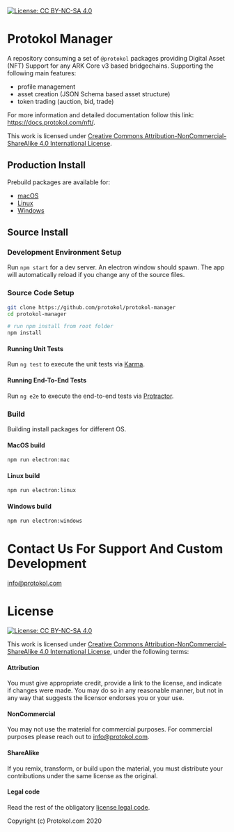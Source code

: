 [![License: CC BY-NC-SA 4.0](https://img.shields.io/badge/License-CC%20BY--NC--SA%204.0-lightgrey.svg)](https://creativecommons.org/licenses/by-nc-sa/4.0/)

# Protokol Manager

A repository consuming a set of `@protokol` packages providing Digital Asset (NFT) Support for any ARK Core v3 based bridgechains. Supporting the following main features:

- profile management
- asset creation (JSON Schema based asset structure)
- token trading (auction, bid, trade)

For more information and detailed documentation follow this link: https://docs.protokol.com/nft/. 

This work is licensed under [Creative Commons Attribution-NonCommercial-ShareAlike 4.0 International License](https://creativecommons.org/licenses/by-nc-sa/4.0/).

## Production Install
Prebuild packages are available for:

- [macOS](https://github.com/protokol/protokol-manager/releases)
- [Linux](https://github.com/protokol/protokol-manager/releases)
- [Windows](https://github.com/protokol/protokol-manager/releases)

## Source Install
### Development Environment Setup

Run `npm start` for a dev server. An electron window should spawn. The app will automatically reload if you change any of the source files.

### Source Code Setup

```bash
git clone https://github.com/protokol/protokol-manager
cd protokol-manager

# run npm install from root folder
npm install
```

#### Running Unit Tests

Run `ng test` to execute the unit tests via [Karma](https://karma-runner.github.io).

#### Running End-To-End Tests

Run `ng e2e` to execute the end-to-end tests via [Protractor](http://www.protractortest.org/).

### Build

Building install packages for different OS.

#### MacOS build

```bash
npm run electron:mac
```

#### Linux build

```bash
npm run electron:linux
```

#### Windows build

```bash
npm run electron:windows
```

# Contact Us For Support And Custom Development
info@protokol.com

# License
[![License: CC BY-NC-SA 4.0](https://img.shields.io/badge/License-CC%20BY--NC--SA%204.0-lightgrey.svg)](https://creativecommons.org/licenses/by-nc-sa/4.0/)

This work is licensed under [Creative Commons Attribution-NonCommercial-ShareAlike 4.0 International License](https://creativecommons.org/licenses/by-nc-sa/4.0/), under the following terms:

#### Attribution

You must give appropriate credit, provide a link to the license, and indicate if changes were made. You may do so in any reasonable manner, but not in any way that suggests the licensor endorses you or your use.

#### NonCommercial

You may not use the material for commercial purposes. For commercial purposes please reach out to info@protokol.com.

#### ShareAlike

If you remix, transform, or build upon the material, you must distribute your contributions under the same license as the original.

#### Legal code

Read the rest of the obligatory [license legal code](https://creativecommons.org/licenses/by-nc-sa/4.0/legalcode).

Copyright (c) Protokol.com 2020
